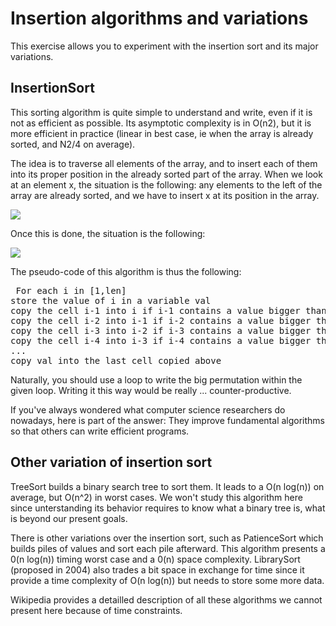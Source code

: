 
# Insertion algorithms and variations #

This exercise allows you to experiment with the insertion sort and its major
variations.


## InsertionSort ##

This sorting algorithm is quite simple to understand and write, even if it
is not as efficient as possible. Its asymptotic complexity is in O(n2), but
it is more efficient in practice (linear in best case, ie when the array is
already sorted, and N2/4 on average).

The idea is to traverse all elements of the array, and to insert each of
them into its proper position in the already sorted part of the array. When
we look at an element x, the situation is the following: any elements to the
left of the array are already sorted, and we have to insert x at its
position in the array.

  
  
<img src="lessons/sort/insertion/Insertionsort-before.png" />   
  

Once this is done, the situation is the following:

  
  
<img src="lessons/sort/insertion/Insertionsort-after.png" />   
  

The pseudo-code of this algorithm is thus the following:


<pre> For each i in [1,len]
store the value of i in a variable val
copy the cell i-1 into i if i-1 contains a value bigger than val
copy the cell i-2 into i-1 if i-2 contains a value bigger than val
copy the cell i-3 into i-2 if i-3 contains a value bigger than val
copy the cell i-4 into i-3 if i-4 contains a value bigger than val
...
copy val into the last cell copied above</pre>

Naturally, you should use a loop to write the big permutation within the
given loop. Writing it this way would be really ... counter-productive.

If you've always wondered what computer science researchers do nowadays,
here is part of the answer: They improve fundamental algorithms so that
others can write efficient programs.


## Other variation of insertion sort ##

TreeSort builds a binary search tree to sort them. It leads to a O(n log(n))
on average, but O(n^2) in worst cases. We won't study this algorithm here
since unterstanding its behavior requires to know what a binary tree is,
what is beyond our present goals.

There is other variations over the insertion sort, such as PatienceSort
which builds piles of values and sort each pile afterward. This algorithm
presents a 0(n log(n)) timing worst case and a 0(n) space
complexity. LibrarySort (proposed in 2004) also trades a bit space in
exchange for time since it provide a time complexity of O(n log(n)) but
needs to store some more data.

Wikipedia provides a detailled description of all these algorithms we cannot
present here because of time constraints.

